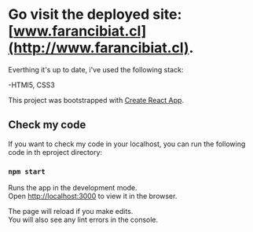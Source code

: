 # Go visit the deployed site: [www.farancibiat.cl](http://www.farancibiat.cl).
Everthing it's up to date, i've used the following stack:

-HTMl5, CSS3


This project was bootstrapped with [Create React App](https://github.com/facebook/create-react-app).

## Check my code

If you want to check my code in your localhost, you can run the following code in th eproject directory:


### `npm start`

Runs the app in the development mode.\
Open [http://localhost:3000](http://localhost:3000) to view it in the browser.

The page will reload if you make edits.\
You will also see any lint errors in the console.

